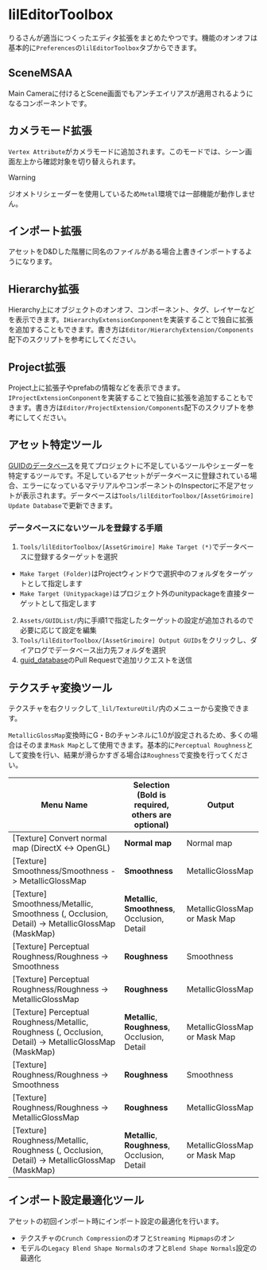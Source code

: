 lilEditorToolbox
====

りるさんが適当につくったエディタ拡張をまとめたやつです。機能のオンオフは基本的に`Preferences`の`lilEditorToolbox`タブからできます。

## SceneMSAA

Main Cameraに付けるとScene画面でもアンチエイリアスが適用されるようになるコンポーネントです。

## カメラモード拡張

`Vertex Attribute`がカメラモードに追加されます。このモードでは、シーン画面左上から確認対象を切り替えられます。

> [!WARNING]
> ジオメトリシェーダーを使用しているため`Metal`環境では一部機能が動作しません。

## インポート拡張

アセットをD&Dした階層に同名のファイルがある場合上書きインポートするようになります。

## Hierarchy拡張

Hierarchy上にオブジェクトのオンオフ、コンポーネント、タグ、レイヤーなどを表示できます。`IHierarchyExtensionConponent`を実装することで独自に拡張を追加することもできます。書き方は`Editor/HierarchyExtension/Components`配下のスクリプトを参考にしてください。

## Project拡張

Project上に拡張子やprefabの情報などを表示できます。`IProjectExtensionConponent`を実装することで独自に拡張を追加することもできます。書き方は`Editor/ProjectExtension/Components`配下のスクリプトを参考にしてください。

## アセット特定ツール

[GUIDのデータベース](https://github.com/lilxyzw/guid_database)を見てプロジェクトに不足しているツールやシェーダーを特定するツールです。不足しているアセットがデータベースに登録されている場合、エラーになっているマテリアルやコンポーネントのInspectorに不足アセットが表示されます。データベースは`Tools/lilEditorToolbox/[AssetGrimoire] Update Database`で更新できます。

### データベースにないツールを登録する手順

1. `Tools/lilEditorToolbox/[AssetGrimoire] Make Target (*)`でデータベースに登録するターゲットを選択
  - `Make Target (Folder)`はProjectウィンドウで選択中のフォルダをターゲットとして指定します
  - `Make Target (Unitypackage)`はプロジェクト外のunitypackageを直接ターゲットとして指定します
2. `Assets/GUIDList/`内に手順1で指定したターゲットの設定が追加されるので必要に応じて設定を編集
3. `Tools/lilEditorToolbox/[AssetGrimoire] Output GUIDs`をクリックし、ダイアログでデータベース出力先フォルダを選択
4. [guid_database](https://github.com/lilxyzw/guid_database)のPull Requestで追加リクエストを送信

## テクスチャ変換ツール

テクスチャを右クリックして`_lil/TextureUtil/`内のメニューから変換できます。

`MetallicGlossMap`変換時にG・Bのチャンネルに1.0が設定されるため、多くの場合はそのまま`Mask Map`として使用できます。基本的に`Perceptual Roughness`として変換を行い、結果が滑らかすぎる場合は`Roughness`で変換を行ってください。

|Menu Name|Selection (Bold is required, others are optional)|Output|
|-|-|-|
|[Texture] Convert normal map (DirectX <-> OpenGL)|**Normal map**|Normal map|
|[Texture] Smoothness/Smoothness -> MetallicGlossMap|**Smoothness**|MetallicGlossMap|
|[Texture] Smoothness/Metallic, Smoothness (, Occlusion, Detail) -> MetallicGlossMap (MaskMap)|**Metallic**, **Smoothness**, Occlusion, Detail|MetallicGlossMap or Mask Map|
|[Texture] Perceptual Roughness/Roughness -> Smoothness|**Roughness**|Smoothness|
|[Texture] Perceptual Roughness/Roughness -> MetallicGlossMap|**Roughness**|MetallicGlossMap|
|[Texture] Perceptual Roughness/Metallic, Roughness (, Occlusion, Detail) -> MetallicGlossMap (MaskMap)|**Metallic**, **Roughness**, Occlusion, Detail|MetallicGlossMap or Mask Map|
|[Texture] Roughness/Roughness -> Smoothness|**Roughness**|Smoothness|
|[Texture] Roughness/Roughness -> MetallicGlossMap|**Roughness**|MetallicGlossMap|
|[Texture] Roughness/Metallic, Roughness (, Occlusion, Detail) -> MetallicGlossMap (MaskMap)|**Metallic**, **Roughness**, Occlusion, Detail|MetallicGlossMap or Mask Map|

## インポート設定最適化ツール

アセットの初回インポート時にインポート設定の最適化を行います。

- テクスチャの`Crunch Compression`のオフと`Streaming Mipmaps`のオン
- モデルの`Legacy Blend Shape Normals`のオフと`Blend Shape Normals`設定の最適化
